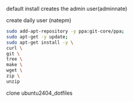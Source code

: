 

default install creates the admin user(adminnate)

create daily user (natepm)


```bash
sudo add-apt-repository -y ppa:git-core/ppa;
sudo apt-get -y update;
sudo apt-get install -y \
curl \
git \
tree \
make \
wget \
zip \
unzip

```

clone ubuntu2404_dotfiles



